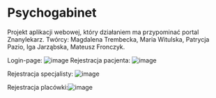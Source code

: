 # Psychogabinet
Projekt aplikacji webowej, który działaniem ma przypominać portal Znanylekarz.
Twórcy: Magdalena Trembecka, Maria Witulska, Patrycja Pazio, Iga Jarząbska, Mateusz Fronczyk.

Login-page: ![image](https://user-images.githubusercontent.com/94387541/234709502-ce31fe43-d0d3-4c35-8e79-872bec3c11eb.png)
Rejestracja pacjenta: ![image](https://user-images.githubusercontent.com/94387541/234710072-09a31589-527b-41fd-ac8c-3f3a39ca5733.png)

Rejestracja specjalisty: ![image](https://user-images.githubusercontent.com/94387541/234710211-55151912-1d33-42a5-9633-f8e04033b68c.png)

Rejestracja placówki:![image](https://user-images.githubusercontent.com/94387541/234710240-c72320e2-682f-4be9-8379-4f1a3104788c.png)
